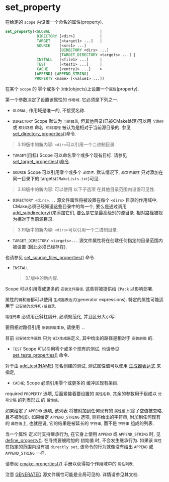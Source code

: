 # set_property

在给定的 `scope` 内设置一个命名的属性(property).

```cmake
set_property(<GLOBAL                      |
              DIRECTORY [<dir>]           |
              TARGET    [<target1> ...]   |
              SOURCE    [<src1> ...]
                        [DIRECTORY <dirs> ...]
                        [TARGET_DIRECTORY <targets> ...] |
              INSTALL   [<file1> ...]     |
              TEST      [<test1> ...]     |
              CACHE     [<entry1> ...]    >
             [APPEND] [APPEND_STRING]
             PROPERTY <name> [<value1> ...])
```

在某个 `scope` 的 零个或多个 `对象`(objects)上设置一个`属性`(property).

第一个参数决定了设置该属性的 `作用域`. 它必须是下列之一.

+ `GLOBAL`; 作用域是唯一的, 不接受名称.

+ `DIRECTORY`
Scope  默认为 `当前目录`,
但其他目录(已被CMake处理)可以用 `全路径` 或 `相对路径` 命名.
`相对路径` 被认为是相对于当前源目录的. 参见 [set_directory_properties()][]命令.

>3.19版中的新内容: `<dir>`可以引用一个二进制目录.

+ `TARGET`(目标)
Scope  可以命名零个或多个现有目标. 请参见 [set_target_properties()命令][].

+ `SOURCE`
Scope 可以引用零个或多个 `源文件`.
默认情况下, `源文件属性` 只对添加在同一目录下的 targets(`CMakeLists.txt`)可见.

>3.18版中的新内容: 可以使用 以下子选项 在其他目录范围内设置可见性.

+ `DIRECTORY <dirs>...`
源文件属性将被设置在每个 `<dirs>` 目录的作用域中.
CMake必须已经知道这些目录中的每一个,
要么是通过调用[add_subdirectory()][]来添加它们, 要么是它是最高级别的源目录.
相对路径被视为相对于当前源目录.

>3.19版中的新内容: `<dirs>`可以引用一个二进制目录.

+ `TARGET_DIRECTORY <targets>...`
源文件属性将在创建任何指定<targets>的目录范围内被设置
(因此<targets>必须已经存在).

也请参见 [set_source_files_properties()][] 命令.

+ `INSTALL`
    >3.1版中的新内容.

Scope 可以引用零或更多的 `安装文件路径`. 这些将被提供给 `CPack` 以影响部署.

属性的`键`和`值`都可以使用 `生成器表达式`(generator expressions).
特定的属性可能适用于 `已安装的文件和/或目录`.

`路径元素` 必须用正斜杠隔开, 必须规范化, 并且区分大小写.

要用相对路径引用 `安装前缀本身`, 请使用 `.`.

目前 `已安装文件属性` 只为 `WIX生成器`定义,
其中给出的路径是相对于 `安装前缀` 的.

+ `TEST`
Scope 可以引用零个或多个现有的测试.
也请参见 [set_tests_properties()][] 命令.

对于由 [add_test(NAME)][] 签名创建的测试,
测试属性值可以使用 [生成器表达式][] 来指定,

+ `CACHE`;
Scope 必须引用零个或更多的 缓冲区现有条目.

required  `PROPERTY` 选项, 后面紧接着要设置的 `属性名称`,
其余的参数用于组成以 `分号分隔` 的列表形式 的 `属性值`.

如果给定了 `APPEND` 选项, 该列表 将被附加到任何现有的 `属性值上`(除了空值被忽略, 且不被附加).
如果给定 `APPEND_STRING` 选项, 则将给出的字符串, 附加到任何现有的 `属性值`上,
也就是说, 它的结果是被延长的 `字符串`, 而不是 `字符串` 组成的列表.

当一个属性 定义时支持继承行为, 在它身上使用 `APPEND` 或 `APPEND_STRING` 时,
见 [define_property()](https://cmake.org/cmake/help/latest/command/define_property.html#command:define_property).
在寻找要被附加的 初始值 时, 不会发生继承行为.
如果该 `属性` 在指定的范围内没有被 `directly set`,
该命令的行为就像没有给出 `APPEND` 或 `APPEND_STRING` 一样.

请参阅 [cmake-properties(7)][] 手册以获得每个作用域中的 `属性列表`.

注意 [GENERATED][] 源文件属性可能是全局可见的. 详情请参见其文档.

[set_directory_properties()]: https://cmake.org/cmake/help/latest/command/set_directory_properties.html#command:set_directory_properties
[set_target_properties()命令]: https://cmake.org/cmake/help/latest/command/set_target_properties.html#command:set_target_properties
[add_subdirectory()]: https://cmake.org/cmake/help/latest/command/add_subdirectory.html#command:add_subdirectory
[set_source_files_properties()]: https://cmake.org/cmake/help/latest/command/set_source_files_properties.html#command:set_source_files_properties
[set_tests_properties()]: https://cmake.org/cmake/help/latest/command/set_tests_properties.html#command:set_tests_properties
[生成器表达式]: https://cmake.org/cmake/help/latest/manual/cmake-generator-expressions.7.html#manual:cmake-generator-expressions(7)
[add_test(NAME)]: https://cmake.org/cmake/help/latest/command/add_test.html#command:add_test
[cmake-properties(7)]: https://cmake.org/cmake/help/latest/manual/cmake-properties.7.html#manual:cmake-properties(7)
[GENERATED]: https://cmake.org/cmake/help/latest/prop_sf/GENERATED.html#prop_sf:GENERATED
